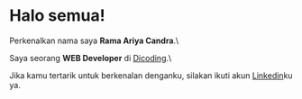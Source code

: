 # Halo semua! 

Perkenalkan nama saya **Rama Ariya Candra**.\

Saya seorang **WEB Developer** di [Dicoding](https://www.dicoding.com/).\

Jika kamu tertarik untuk berkenalan denganku, silakan ikuti akun [Linkedin](https://www.linkedin.com/in/rama-ariya-candra-564862193/)ku ya.

